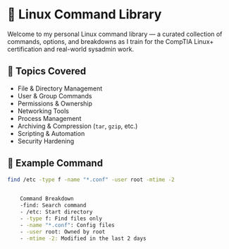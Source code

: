 
# 🐧 Linux Command Library

Welcome to my personal Linux command library — a curated collection of commands, options, and breakdowns as I train for the CompTIA Linux+ certification and real-world sysadmin work.

## 📁 Topics Covered

- File & Directory Management
- User & Group Commands
- Permissions & Ownership
- Networking Tools
- Process Management
- Archiving & Compression (`tar`, `gzip`, etc.)
- Scripting & Automation
- Security Hardening

## 📌 Example Command 

```bash
find /etc -type f -name "*.conf" -user root -mtime -2

 
	Command Breakdown
	-find: Search command
	- /etc: Start directory
	- -type f: Find files only
	- -name "*.conf": Config files
	- -user root: Owned by root
	- -mtime -2: Modified in the last 2 days
